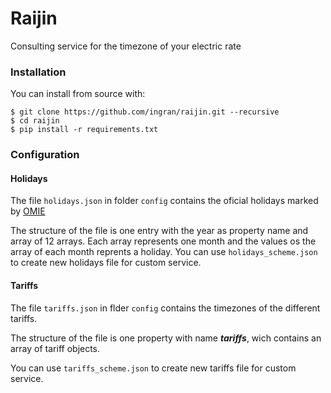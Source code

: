 # Raijin

Consulting service for the timezone of your electric rate 

### Installation

You can install from source with:

```
$ git clone https://github.com/ingran/raijin.git --recursive
$ cd raijin
$ pip install -r requirements.txt
```

### Configuration

#### Holidays

The file `holidays.json` in folder `config` contains the oficial holidays marked by [OMIE](http://www.omel.es/inicio/mercados-y-productos/mercado-electricidad/calendarios-y-periodos)

The structure of the file is one entry with the year as property name and array of 12 arrays. Each array represents one month and the values os the array of each month reprents a holiday. You can use `holidays_scheme.json` to create new holidays file for custom service.

#### Tariffs

The file `tariffs.json` in flder `config` contains the timezones of the different tariffs.

The structure of the file is one property with name ***tariffs***, wich contains an array of tariff objects.

You can use `tariffs_scheme.json` to create new tariffs file for custom service.
